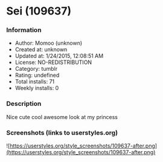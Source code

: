 # Sei (109637)

### Information
- Author: Momoo (unknown)
- Created at: unknown
- Updated at: 1/24/2015, 12:08:51 AM
- License: NO-REDISTRIBUTION
- Category: tumblr
- Rating: undefined
- Total installs: 71
- Weekly installs: 0


### Description
Nice cute cool awesome look at my princess


### Screenshots (links to userstyles.org)
![https://userstyles.org/style_screenshots/109637-after.png](https://userstyles.org/style_screenshots/109637-after.png)


